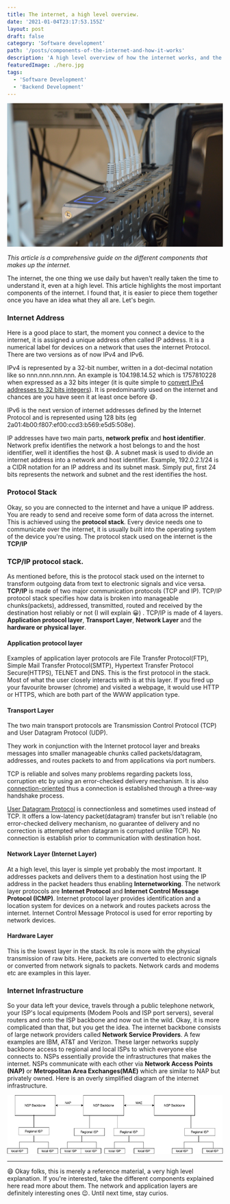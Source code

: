 ```yaml
---
title: The internet, a high level overview.
date: '2021-01-04T23:17:53.155Z'
layout: post
draft: false
category: 'Software development'
path: '/posts/components-of-the-internet-and-how-it-works'
description: 'A high level overview of how the internet works, and the respective infrastructure that makes it all tick'
featuredImage: ./hero.jpg
tags:
  - 'Software Development'
  - 'Backend Development'
---
```


![Internet router](./hero.jpg)

_This article is a comprehensive guide on the different components that makes up the internet._

The internet, the one thing we use daily but haven't really taken the time to understand it, even at a high level.
This article highlights the most important components of the internet. I found that, it is easier to piece them together once you have
an idea what they all are. Let's begin.

### Internet Address
Here is a good place to start, the moment you connect a device to the internet, it is assigned a unique address often called IP address. 
It is a numerical label for devices on a network that uses the internet Protocol. There are two versions as of now IPv4 and IPv6.

IPv4 is represented by a 32-bit number, written in a dot-decimal notation like so nnn.nnn.nnn.nnn.
An example is 104.198.14.52 which is 1757810228 when expressed as a 32 bits integer (it is quite simple to [convert IPv4 addresses to 32 bits integers](http://www.aboutmyip.com/AboutMyXApp/IP2Integer.jsp)).
 It is predominantly used on the internet and chances are you have seen it at least once before 😄.  

IPv6 is the next version of internet addresses defined by the Internet Protocol and is represented using 128 bits 
(eg 2a01:4b00:f807:ef00:ccd3:b569:e5d5:508e).

IP addresses have two main parts, **network prefix** and **host identifier**. Network prefix identifies the network a 
host belongs to and the host identifier, well it identifies the host 😄. A subnet mask is used to divide an internet address into
a network and host identifier. Example, 192.0.2.1/24 is a CIDR notation for an IP address and its subnet mask. Simply put, first 24 bits
represents the network and subnet and the rest identifies the host. 

### Protocol Stack
Okay, so you are connected to the internet and have a unique IP address. You are ready to send and receive some form of data across the internet.
This is achieved using the **protocol stack**. Every device needs one to communicate over the internet, 
it is usually built into the operating system of the device you're using. The protocol stack used on the internet is the **TCP/IP**
 
### TCP/IP protocol stack.
As mentioned before, this is the protocol stack used on the internet to transform outgoing data from text to electronic signals and vice versa.
**TCP/IP** is made of two major communication protocols (TCP and IP). TCP/IP protocol stack specifies how data is broken into 
manageable chunks(packets), addressed, transmitted, routed and received by the destination host reliably or not (I will explain 😀) .
TCP/IP is made of 4 layers. **Application protocol layer**, **Transport Layer**, **Network Layer** and the **hardware or physical layer**.
 
#### Application protocol layer

Examples of application layer protocols are File Transfer Protocol(FTP), Simple Mail Transfer Protocol(SMTP), 
Hypertext Transfer Protocol Secure(HTTPS), TELNET and DNS. This is the first protocol in the stack. Most of what the user closely
interacts with is at this layer. 
If you fired up your favourite browser (chrome) and visited a webpage, it would use HTTP or HTTPS, which are both part of the WWW application type.
 

#### Transport Layer
The two main transport protocols are Transmission Control Protocol (TCP) and User Datagram Protocol (UDP). 
 
They work in conjunction with the Internet protocol layer and breaks messages into smaller manageable chunks called packets/datagram,
addresses, and routes packets to and from applications via port numbers.

TCP is reliable and solves many problems regarding packets loss, corruption etc by using an error-checked delivery mechanism. It is also
[connection-oriented](https://en.wikipedia.org/wiki/Transmission_Control_Protocol#Connection_establishment) thus a connection is established
through a three-way handshake process.  
 
[User Datagram Protocol](https://en.wikipedia.org/wiki/User_Datagram_Protocol) is connectionless and sometimes used instead of TCP. 
It offers a low-latency packet(datagram) transfer but isn't reliable (no error-checked delivery mechanism, no guarantee of delivery and no
correction is attempted when datagram is corrupted unlike TCP). No connection is establish prior to communication with destination host. 

#### Network Layer (Internet Layer)
At a high level, this layer is simple yet probably the most important. It addresses packets and delivers them to a destination host using the IP
address in the packet headers thus enabling **Internetworking**. The network layer protocols are __Internet Protocol__ and __Internet Control Message Protocol (ICMP)__. 
Internet protocol layer provides identification and a location system for devices on a network and routes packets across the internet.
Internet Control Message Protocol is used for error reporting by network devices.

#### Hardware Layer
This is the lowest layer in the stack. Its role is more with the physical transmission of raw bits. Here, packets are converted to electronic signals or converted from network signals to packets.
Network cards and modems etc are examples in this layer. 

### Internet Infrastructure
So your data left your device, travels through a public telephone network, your ISP's local equipments (Modem Pools and ISP port servers), several routers and onto the ISP backbone and now out in the wild.
Okay, it is more complicated than that, but you get the idea. The internet backbone consists of large network providers called **Network Service Providers**. A few examples are IBM, AT&T and Verizon. 
These larger networks supply backbone access to regional and local ISPs to which everyone else connects to. NSPs essentially provide the infrastructures that makes the internet.
NSPs communicate with each other via **Network Access Points (NAP)** or **Metropolitan Area Exchanges(MAE)** which are similar to NAP but privately owned. Here is an overly simplified diagram of the internet infrastructure.

![Internet Infrastructure](./internet.jpg)

---

😄 Okay folks, this is merely a reference material, a very high level explanation. If you're interested, take the different components
explained here read more about them. The network and application layers are definitely interesting ones 😉. Until next time, stay curios.


